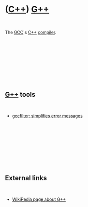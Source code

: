 



 

 

 

 

 

([C++](Cpp.htm)) [G++](CppGpp.htm)
==================================

 

The [GCC](CppGcc.htm)'s [C++](Cpp.htm) [compiler](CppCompiler.htm).

 

 

 

 

 

[G++](CppGpp.htm) tools
-----------------------

 

-   [gccfilter: simplifies error
    messages](http://www.mixtion.org/gccfilter)

 

 

 

 

 

External links
--------------

 

-   [WikiPedia page about G++](http://en.wikipedia.org/wiki/G%2B%2B)

 

 

 

 

 





 



